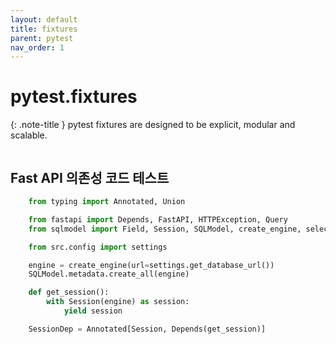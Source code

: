 ```yaml
---
layout: default
title: fixtures
parent: pytest
nav_order: 1
---
```


# pytest.fixtures

{: .note-title }
pytest fixtures are designed to be explicit, modular and scalable.


```python

```


## Fast API 의존성 코드 테스트
```python
    from typing import Annotated, Union

    from fastapi import Depends, FastAPI, HTTPException, Query
    from sqlmodel import Field, Session, SQLModel, create_engine, select

    from src.config import settings

    engine = create_engine(url=settings.get_database_url())
    SQLModel.metadata.create_all(engine)

    def get_session():
        with Session(engine) as session:
            yield session

    SessionDep = Annotated[Session, Depends(get_session)]

```





